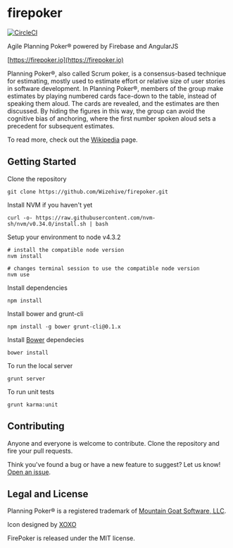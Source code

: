 # firepoker

[![CircleCI](https://circleci.com/gh/Wizehive/firepoker.svg?style=svg)](https://circleci.com/gh/Wizehive/firepoker)

Agile Planning Poker® powered by Firebase and AngularJS

[https://firepoker.io](https://firepoker.io)

Planning Poker®, also called Scrum poker, is a consensus-based technique for estimating, mostly used to estimate effort or relative size of user stories in software development. In Planning Poker®, members of the group make estimates by playing numbered cards face-down to the table, instead of speaking them aloud. The cards are revealed, and the estimates are then discussed. By hiding the figures in this way, the group can avoid the cognitive bias of anchoring, where the first number spoken aloud sets a precedent for subsequent estimates.

To read more, check out the [Wikipedia](https://en.wikipedia.org/wiki/Planning_poker) page.

## Getting Started

Clone the repository

```
git clone https://github.com/Wizehive/firepoker.git
```

Install NVM if you haven't yet

```
curl -o- https://raw.githubusercontent.com/nvm-sh/nvm/v0.34.0/install.sh | bash
```

Setup your environment to node v4.3.2

```
# install the compatible node version
nvm install

# changes terminal session to use the compatible node version
nvm use
```

Install dependencies

```
npm install
```

Install bower and grunt-cli

```
npm install -g bower grunt-cli@0.1.x
```

Install [Bower](https://github.com/bower/bower) dependecies

```
bower install
```

To run the local server

```
grunt server
```

To run unit tests

```
grunt karma:unit
```

## Contributing

Anyone and everyone is welcome to contribute. Clone the repository and fire your pull requests.

Think you've found a bug or have a new feature to suggest? Let us know! [Open an issue](https://github.com/Wizehive/firepoker/issues).

## Legal and License

Planning Poker® is a registered trademark of [Mountain Goat Software, LLC](https://www.mountaingoatsoftware.com/).

Icon designed by [XOXO](https://thenounproject.com/xoxo/)

FirePoker is released under the MIT license.
